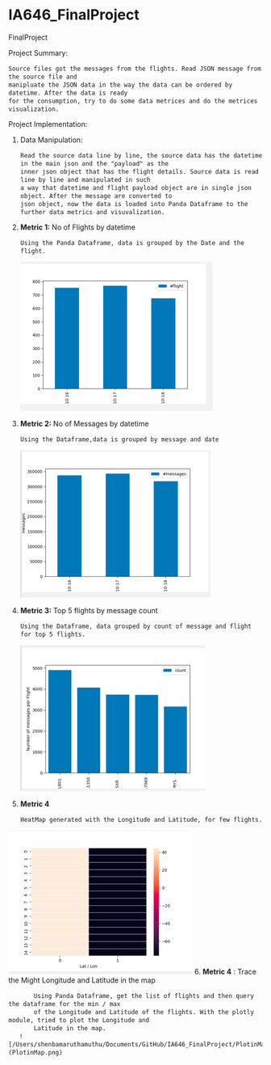 # IA646_FinalProject
 FinalProject


Project Summary: 
        
    Source files got the messages from the flights. Read JSON message from the source file and 
    manipluate the JSON data in the way the data can be ordered by datetime. After the data is ready
    for the consumption, try to do some data metrices and do the metrices visualization.

Project Implementation:
   
 1. Data Manipulation:
            
        Read the source data line by line, the source data has the datetime in the main json and the "payload" as the 
        inner json object that has the flight details. Source data is read line by line and manipulated in such
        a way that datetime and flight payload object are in single json object. After the message are converted to 
        json object, now the data is loaded into Panda Dataframe to the further data metrics and visuvalization.


 2. **Metric 1:** No of Flights by datetime
        
        Using the Panda Dataframe, data is grouped by the Date and the flight.
    ![/Users/shenbamaruthamuthu/Documents/GitHub/IA646_FinalProject/img.png](img.png)

 3. **Metric 2:** No of Messages by datetime
        
        Using the Dataframe,data is grouped by message and date
    ![/Users/shenbamaruthamuthu/Documents/GitHub/IA646_FinalProject/MessagebyDate.png](MessagebyDate.png)
 
 4. **Metric 3:** Top 5 flights by message count 
        
        Using the Dataframe, data grouped by count of message and flight for top 5 flights.
    ![/Users/shenbamaruthamuthu/Documents/GitHub/IA646_FinalProject/FlightsbyMessages.png](FlightsbyMessages.png)
 
 5. **Metric 4**

        HeatMap generated with the Longitude and Latitude, for few flights.
 ![/Users/shenbamaruthamuthu/Documents/GitHub/IA646_FinalProject/HeatMap.png](HeatMap.png)
 6. **Metric 4** : Trace the Might Longitude and Latitude in the map
        
           Using Panda Dataframe, get the list of flights and then query the dataframe for the min / max 
           of the Longitude and Latitude of the flights. With the plotly module, tried to plot the Longitude and
           Latitude in the map.
       ![/Users/shenbamaruthamuthu/Documents/GitHub/IA646_FinalProject/PlotinMap.png](PlotinMap.png)